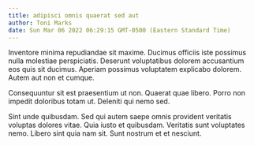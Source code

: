 ```yaml
---
title: adipisci omnis quaerat sed aut
author: Toni Marks
date: Sun Mar 06 2022 06:29:15 GMT-0500 (Eastern Standard Time)
---
```

Inventore minima repudiandae sit maxime. Ducimus officiis iste possimus nulla molestiae perspiciatis. Deserunt voluptatibus dolorem accusantium eos quis sit ducimus. Aperiam possimus voluptatem explicabo dolorem. Autem aut non et cumque.

 Consequuntur sit est praesentium ut non. Quaerat quae libero. Porro non impedit doloribus totam ut. Deleniti qui nemo sed.

 Sint unde quibusdam. Sed qui autem saepe omnis provident veritatis voluptas dolores vitae. Quia iusto et quibusdam. Veritatis sunt voluptates nemo. Libero sint quia nam sit. Sunt nostrum et et nesciunt.